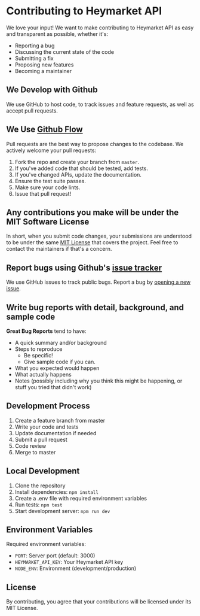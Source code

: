 # Contributing to Heymarket API

We love your input! We want to make contributing to Heymarket API as easy and transparent as possible, whether it's:

- Reporting a bug
- Discussing the current state of the code
- Submitting a fix
- Proposing new features
- Becoming a maintainer

## We Develop with Github
We use GitHub to host code, to track issues and feature requests, as well as accept pull requests.

## We Use [Github Flow](https://guides.github.com/introduction/flow/index.html)
Pull requests are the best way to propose changes to the codebase. We actively welcome your pull requests:

1. Fork the repo and create your branch from `master`.
2. If you've added code that should be tested, add tests.
3. If you've changed APIs, update the documentation.
4. Ensure the test suite passes.
5. Make sure your code lints.
6. Issue that pull request!

## Any contributions you make will be under the MIT Software License
In short, when you submit code changes, your submissions are understood to be under the same [MIT License](http://choosealicense.com/licenses/mit/) that covers the project. Feel free to contact the maintainers if that's a concern.

## Report bugs using Github's [issue tracker](https://github.com/xzmaxtoy/heymarket/issues)
We use GitHub issues to track public bugs. Report a bug by [opening a new issue](https://github.com/xzmaxtoy/heymarket/issues/new/choose).

## Write bug reports with detail, background, and sample code

**Great Bug Reports** tend to have:

- A quick summary and/or background
- Steps to reproduce
  - Be specific!
  - Give sample code if you can.
- What you expected would happen
- What actually happens
- Notes (possibly including why you think this might be happening, or stuff you tried that didn't work)

## Development Process

1. Create a feature branch from master
2. Write your code and tests
3. Update documentation if needed
4. Submit a pull request
5. Code review
6. Merge to master

## Local Development

1. Clone the repository
2. Install dependencies: `npm install`
3. Create a .env file with required environment variables
4. Run tests: `npm test`
5. Start development server: `npm run dev`

## Environment Variables

Required environment variables:
- `PORT`: Server port (default: 3000)
- `HEYMARKET_API_KEY`: Your Heymarket API key
- `NODE_ENV`: Environment (development/production)

## License
By contributing, you agree that your contributions will be licensed under its MIT License.
